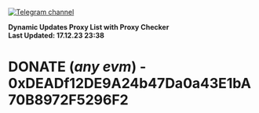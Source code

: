[![Telegram channel](https://img.shields.io/endpoint?url=https://runkit.io/damiankrawczyk/telegram-badge/branches/master?url=https://t.me/n4z4v0d)](https://t.me/n4z4v0d) 

**Dynamic Updates Proxy List with Proxy Checker**  
**Last Updated: 17.12.23 23:38**

# DONATE (_any evm_) - 0xDEADf12DE9A24b47Da0a43E1bA70B8972F5296F2

